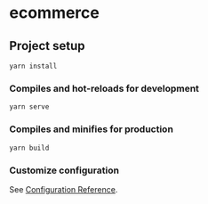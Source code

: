 # ecommerce

## Project setup
```
yarn install
```

### Compiles and hot-reloads for development
```
yarn serve
```

### Compiles and minifies for production
```
yarn build
```
<!-- npm run develop/ para levantar strapi -->

### Customize configuration
See [Configuration Reference](https://cli.vuejs.org/config/).
